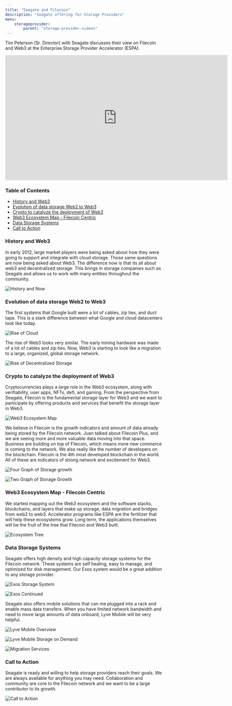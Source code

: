 ```yaml
---
title: "Seagate and Filecoin"
description: "Seagate offering for Storage Providers"
menu:
    storageprovider:
        parent: "storage-provider-videos"
---
```




Tim Peterson (Sr. Director) with Seagate discusses their view on Filecoin and Web3 at the Enterprise Storage Provider Accelerator (ESPA).

<iframe width="708" height="398" src="https://www.youtube.com/embed/hn2L-SRCjf4" title="ESPA - Seagate’s view on Filecoin and Web3" frameborder="0" allow="accelerometer; autoplay; clipboard-write; encrypted-media; gyroscope; picture-in-picture" allowfullscreen></iframe>



### Table of Contents

<!-- START doctoc generated TOC please keep comment here to allow auto update -->
<!-- DON'T EDIT THIS SECTION, INSTEAD RE-RUN doctoc TO UPDATE -->

- [History and Web3](#history-and-web3)
- [Evolution of data storage Web2 to Web3](#evolution-of-data-storage-web2-to-web3)
- [Crypto to catalyze the deployment of Web3](#crypto-to-catalyze-the-deployment-of-web3)
- [Web3 Ecosystem Map - Filecoin Centric](#web3-ecosystem-map---filecoin-centric)
- [Data Storage Systems](#data-storage-systems)
- [Call to Action](#call-to-action)

<!-- END doctoc generated TOC please keep comment here to allow auto update -->


### History and Web3

In early 2012, large market players were being asked about how they were going to support and integrate with cloud storage. Those same questions are now being asked about Web3. The difference now is that its all about web3 and decentralized storage. This brings in storage companies such as Seagate and allows us to work with many entities throughout the community. 

![History and Now](https://imgur.com/VxofUIY.png)

### Evolution of data storage Web2 to Web3

The first systems that Google built were a lot of cables, zip ties, and duct tape. This is a stark difference between what Google and cloud datacenters look like today. 

![Rise of Cloud](https://imgur.com/NynjYCm.png)

The rise of Web3 looks very similar. The early mining hardware was made of a lot of cables and zip ties. Now, Web3 is starting to look like a migration to a large, organized, global storage network. 

![Rise of Decentralized Storage](https://imgur.com/NynjYCm.png)


### Crypto to catalyze the deployment of Web3

Cryptocurrencies plays a large role in the Web3 ecosystem, along with verifiability, user apps, NFTs, defi, and gaming. From the perspective from Seagate, Filecoin is the fundamental storage layer for Web3 and we want to participate by offering products and services that benefit the storage layer in Web3. 

![Web3 Ecosystem Map](https://imgur.com/zLlqDxw.png)

We believe in Filecoin is the growth indicators and amount of data already being stored by the Filecoin network. Juan talked about Filecoin Plus, and we are seeing more and more valuable data moving into that space. Business are building on top of Filecoin, which means more new commerce is coming to the network. We also really like the number of developers on the blockchain. Filecoin is the 4th most developed blockchain in the world. All of these are indicators of strong network and excitement for Web3. 

![Four Graph of Storage growth](https://imgur.com/RtLV5j6.png)

![Two Graph of Storage Growth](https://imgur.com/ZDX9zIw.png)

### Web3 Ecosystem Map - Filecoin Centric

We started mapping out the Web3 ecosystem and the software stacks, blockchains, and layers that make up storage, data migration and bridges from web2 to web3. Accelerator programs like ESPA are the fertilizer that will help these ecosystems grow. Long term, the applications themselves will be the fruit of the tree that Filecoin and Web3 built. 

![Ecosystem Tree](http://imgur.com/fN1DCDT.png)

### Data Storage Systems

Seagate offers high density and high capacity storage systems for the Filecoin network. These systems are self healing, easy to manage, and optimized for disk management. Our Exos system would be a great addition to any storage provider. 

![Exos Storage System](https://imgur.com/hVN15mQ.png)

![Exos Continued](https://imgur.com/vPtWMOY.png)

Seagate also offers mobile solutions that can me plugged into a rack and enable mass data transfers. When you have limited network bandwidth and need to move large amounts of data onboard, Lyve Mobile will be very helpful.

![Lyve Mobile Overview](https://imgur.com/9snCDCL.png)

![Lyve Mobile Storage on Demand](https://imgur.com/9tWABzC.png)

![Migration Services](https://imgur.com/tpITKjP.png)

### Call to Action

Seagate is ready and willing to help storage providers reach their goals. We are always available for anything you may need. Collaboration and community are core to the Filecoin network and we want to be a large contributor to its growth.

![Call to Action](https://imgur.com/3ktrVHf.png)
